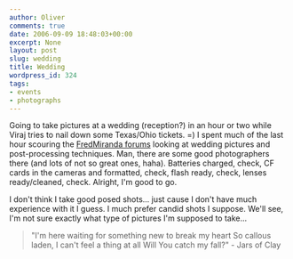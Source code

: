 ```yaml
---
author: Oliver
comments: true
date: 2006-09-09 18:48:03+00:00
excerpt: None
layout: post
slug: wedding
title: Wedding
wordpress_id: 324
tags:
- events
- photographs
---
```


Going to take pictures at a wedding (reception?) in an hour or two while Viraj tries to nail down some Texas/Ohio tickets. =)  I spent much of the last hour scouring the <a href="http://www.fredmiranda.com/forum">FredMiranda forums</a> looking at wedding pictures and post-processing techniques.  Man, there are some good photographers there (and lots of not so great ones, haha).  Batteries charged, check, CF cards in the cameras and formatted, check, flash ready, check, lenses ready/cleaned, check.  Alright, I'm good to go.

I don't think I take good posed shots... just cause I don't have much experience with it I guess.  I much prefer candid shots I suppose.  We'll see, I'm not sure exactly what type of pictures I'm supposed to take...

<blockquote class="lyrics">"I'm here waiting for something new to break my heart
So callous laden, I can't feel a thing at all
Will You catch my fall?" - Jars of Clay
</blockquote>